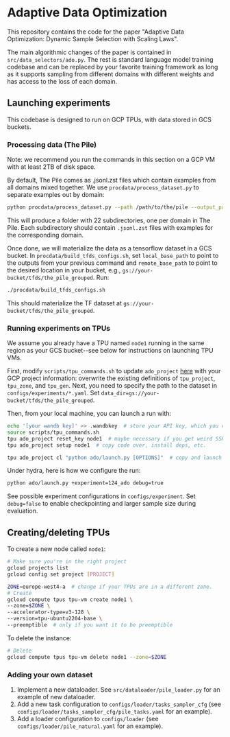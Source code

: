 # Adaptive Data Optimization

This repository contains the code for the paper "Adaptive Data Optimization: Dynamic Sample Selection with Scaling Laws".

The main algorithmic changes of the paper is contained in `src/data_selectors/ado.py`. The rest is standard language model training codebase and can be replaced by your favorite training framework as long as it supports sampling from different domains with different weights and has access to the loss of each domain.

## Launching experiments
This codebase is designed to run on GCP TPUs, with data stored in GCS buckets.

### Processing data (The Pile)
Note: we recommend you run the commands in this section on a GCP VM with at least 2TB of disk space.

By default, The Pile comes as .jsonl.zst files which contain examples from all domains mixed together.
We use `procdata/process_dataset.py` to separate examples out by domain:
```bash
python procdata/process_dataset.py --path /path/to/the/pile --output_path /outputs/go/here
```
This will produce a folder with 22 subdirectories, one per domain in The Pile. Each subdirectory should contain `.jsonl.zst` files
with examples for the corresponding domain.


Once done, we will materialize the data as a tensorflow dataset in a GCS bucket.
In `procdata/build_tfds_configs.sh`, set `local_base_path` to point to the outputs from your previous command and `remote_base_path`
to point to the desired location in your bucket, e.g., `gs://your-bucket/tfds/the_pile_grouped`. Run:
```bash
./procdata/build_tfds_configs.sh
```
This should materialize the TF dataset at `gs://your-bucket/tfds/the_pile_grouped`.

### Running experiments on TPUs
We assume you already have a TPU named `node1` running in the same region as your GCS bucket--see below for instructions on launching TPU VMs.

First, modify `scripts/tpu_commands.sh` to update `ado_project` [here](https://github.com/yidingjiang/ado/blob/main/scripts/tpu_commands.sh#L189) with your GCP project information:
overwrite the existing definitions of `tpu_project`, `tpu_zone`, and `tpu_gen`. Next, you need to specify the path to the dataset in `configs/experiments/*.yaml`.
Set `data_dir=gs://your-bucket/tfds/the_pile_grouped`.


Then, from your local machine, you can launch a run with:
```bash
echo '[your wandb key]' >> .wandbkey  # store your API key, which you can find at [wandb.ai/authorize](wandb.ai/authorize)
source scripts/tpu_commands.sh
tpu ado_project reset_key node1  # maybe necessary if you get weird SSH key issues
tpu ado_project setup node1  # copy code over, install deps, etc.

tpu ado_project cl "python ado/launch.py [OPTIONS]"  # copy and launch
```

Under hydra, here is how we configure the run:
```bash
python ado/launch.py +experiment=124_ado debug=true
```
See possible experiment configurations in `configs/experiment`. Set `debug=false` to enable checkpointing and larger sample size during evaluation.

## Creating/deleting TPUs
To create a new node called `node1`:

```bash
# Make sure you're in the right project
gcloud projects list
gcloud config set project [PROJECT]

ZONE=europe-west4-a  # change if your TPUs are in a different zone.
# Create
gcloud compute tpus tpu-vm create node1 \
--zone=$ZONE \
--accelerator-type=v3-128 \
--version=tpu-ubuntu2204-base \
--preemptible  # only if you want it to be preemptible
```
To delete the instance:
```bash
# Delete
gcloud compute tpus tpu-vm delete node1 --zone=$ZONE
```
### Adding your own dataset
1. Implement a new dataloader. See `src/dataloader/pile_loader.py` for an example of new dataloader. 
2. Add a new task configuration to `configs/loader/tasks_sampler_cfg` (see `configs/loader/tasks_sampler_cfg/pile_tasks.yaml` for an example).
3. Add a loader configuration to `configs/loader` (see `configs/loader/pile_natural.yaml` for an example).